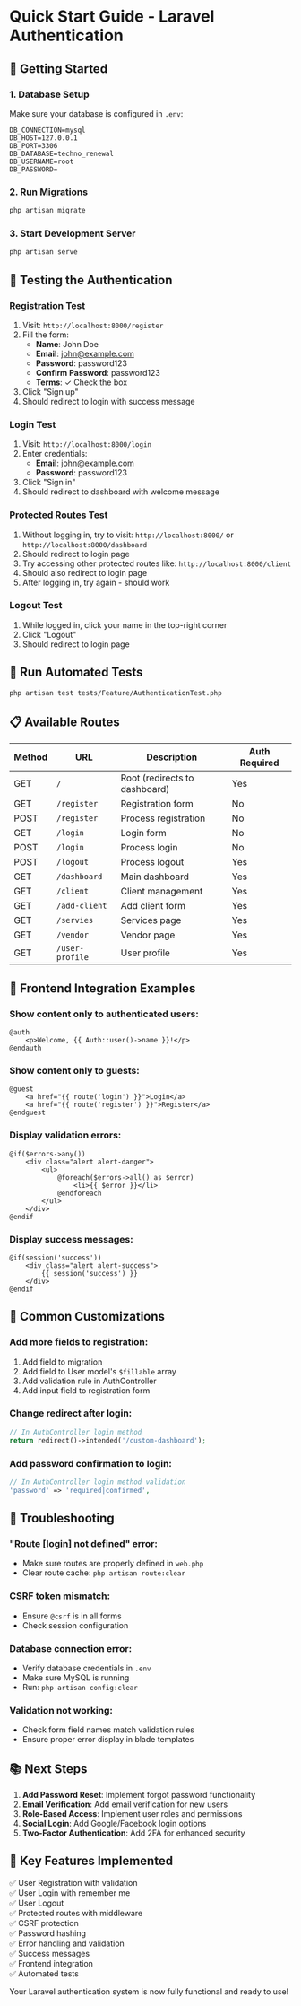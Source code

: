 # Quick Start Guide - Laravel Authentication

## 🚀 Getting Started

### 1. Database Setup
Make sure your database is configured in `.env`:
```env
DB_CONNECTION=mysql
DB_HOST=127.0.0.1
DB_PORT=3306
DB_DATABASE=techno_renewal
DB_USERNAME=root
DB_PASSWORD=
```

### 2. Run Migrations
```bash
php artisan migrate
```

### 3. Start Development Server
```bash
php artisan serve
```

## 🔐 Testing the Authentication

### Registration Test
1. Visit: `http://localhost:8000/register`
2. Fill the form:
   - **Name**: John Doe
   - **Email**: john@example.com
   - **Password**: password123
   - **Confirm Password**: password123
   - **Terms**: ✓ Check the box
3. Click "Sign up"
4. Should redirect to login with success message

### Login Test
1. Visit: `http://localhost:8000/login`
2. Enter credentials:
   - **Email**: john@example.com
   - **Password**: password123
3. Click "Sign in"
4. Should redirect to dashboard with welcome message

### Protected Routes Test
1. Without logging in, try to visit: `http://localhost:8000/` or `http://localhost:8000/dashboard`
2. Should redirect to login page
3. Try accessing other protected routes like: `http://localhost:8000/client`
4. Should also redirect to login page
5. After logging in, try again - should work

### Logout Test
1. While logged in, click your name in the top-right corner
2. Click "Logout"
3. Should redirect to login page

## 🧪 Run Automated Tests
```bash
php artisan test tests/Feature/AuthenticationTest.php
```

## 📋 Available Routes

| Method | URL | Description | Auth Required |
|--------|-----|-------------|---------------|
| GET | `/` | Root (redirects to dashboard) | Yes |
| GET | `/register` | Registration form | No |
| POST | `/register` | Process registration | No |
| GET | `/login` | Login form | No |
| POST | `/login` | Process login | No |
| POST | `/logout` | Process logout | Yes |
| GET | `/dashboard` | Main dashboard | Yes |
| GET | `/client` | Client management | Yes |
| GET | `/add-client` | Add client form | Yes |
| GET | `/servies` | Services page | Yes |
| GET | `/vendor` | Vendor page | Yes |
| GET | `/user-profile` | User profile | Yes |

## 🎨 Frontend Integration Examples

### Show content only to authenticated users:
```blade
@auth
    <p>Welcome, {{ Auth::user()->name }}!</p>
@endauth
```

### Show content only to guests:
```blade
@guest
    <a href="{{ route('login') }}">Login</a>
    <a href="{{ route('register') }}">Register</a>
@endguest
```

### Display validation errors:
```blade
@if($errors->any())
    <div class="alert alert-danger">
        <ul>
            @foreach($errors->all() as $error)
                <li>{{ $error }}</li>
            @endforeach
        </ul>
    </div>
@endif
```

### Display success messages:
```blade
@if(session('success'))
    <div class="alert alert-success">
        {{ session('success') }}
    </div>
@endif
```

## 🔧 Common Customizations

### Add more fields to registration:
1. Add field to migration
2. Add field to User model's `$fillable` array
3. Add validation rule in AuthController
4. Add input field to registration form

### Change redirect after login:
```php
// In AuthController login method
return redirect()->intended('/custom-dashboard');
```

### Add password confirmation to login:
```php
// In AuthController login method validation
'password' => 'required|confirmed',
```

## 🐛 Troubleshooting

### "Route [login] not defined" error:
- Make sure routes are properly defined in `web.php`
- Clear route cache: `php artisan route:clear`

### CSRF token mismatch:
- Ensure `@csrf` is in all forms
- Check session configuration

### Database connection error:
- Verify database credentials in `.env`
- Make sure MySQL is running
- Run: `php artisan config:clear`

### Validation not working:
- Check form field names match validation rules
- Ensure proper error display in blade templates

## 📚 Next Steps

1. **Add Password Reset**: Implement forgot password functionality
2. **Email Verification**: Add email verification for new users
3. **Role-Based Access**: Implement user roles and permissions
4. **Social Login**: Add Google/Facebook login options
5. **Two-Factor Authentication**: Add 2FA for enhanced security

## 🎯 Key Features Implemented

✅ User Registration with validation  
✅ User Login with remember me  
✅ User Logout  
✅ Protected routes with middleware  
✅ CSRF protection  
✅ Password hashing  
✅ Error handling and validation  
✅ Success messages  
✅ Frontend integration  
✅ Automated tests  

Your Laravel authentication system is now fully functional and ready to use!
